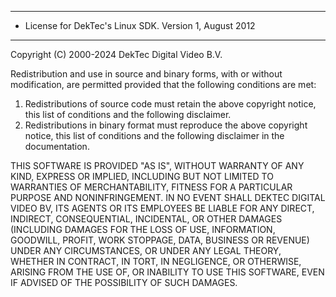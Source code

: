 ------------------------------------------------------------------------------------------
- License for DekTec's Linux SDK. Version 1, August 2012 
------------------------------------------------------------------------------------------

Copyright (C) 2000-2024 DekTec Digital Video B.V.

Redistribution and use in source and binary forms, with or without modification, are
permitted provided that the following conditions are met:
  1. Redistributions of source code must retain the above copyright notice, this list
     of conditions and the following disclaimer.
  2. Redistributions in binary format must reproduce the above copyright notice, this
     list of conditions and the following disclaimer in the documentation.

THIS SOFTWARE IS PROVIDED "AS IS", WITHOUT WARRANTY OF ANY KIND, EXPRESS OR IMPLIED,
INCLUDING BUT NOT LIMITED TO WARRANTIES OF MERCHANTABILITY, FITNESS FOR A PARTICULAR
PURPOSE AND NONINFRINGEMENT.
IN NO EVENT SHALL DEKTEC DIGITAL VIDEO BV, ITS AGENTS OR ITS EMPLOYEES BE LIABLE FOR
ANY DIRECT, INDIRECT, CONSEQUENTIAL, INCIDENTAL, OR OTHER DAMAGES (INCLUDING DAMAGES
FOR THE LOSS OF USE, INFORMATION, GOODWILL, PROFIT, WORK STOPPAGE, DATA, BUSINESS OR
REVENUE) UNDER ANY CIRCUMSTANCES, OR UNDER ANY LEGAL THEORY, WHETHER IN CONTRACT, IN
TORT, IN NEGLIGENCE, OR OTHERWISE, ARISING FROM THE USE OF, OR INABILITY TO USE THIS
SOFTWARE, EVEN IF ADVISED OF THE POSSIBILITY OF SUCH DAMAGES.